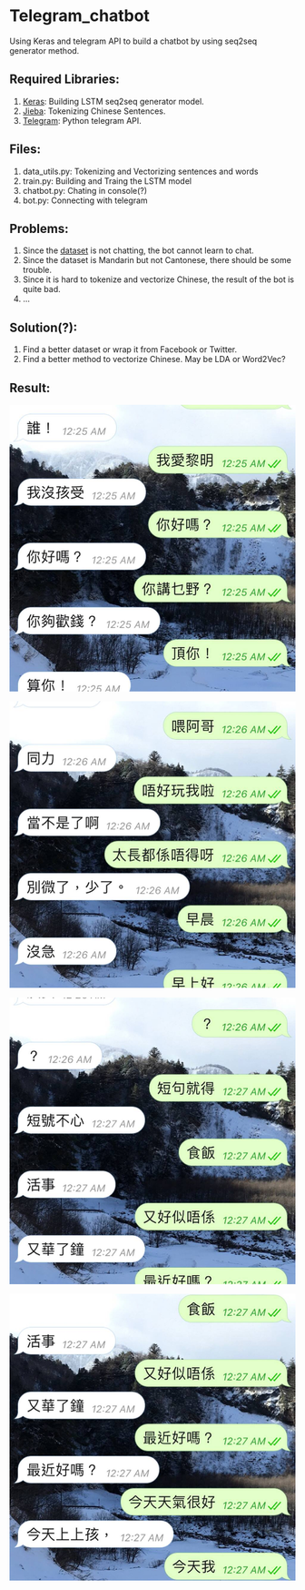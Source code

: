 # Telegram_chatbot
Using Keras and telegram API to build a chatbot by using seq2seq generator method. </br>
## Required Libraries:
1.  [Keras](https://keras.io): Building LSTM seq2seq generator model.
2.  [Jieba](https://github.com/fxsjy/jieba): Tokenizing Chinese Sentences.
3.  [Telegram](https://github.com/python-telegram-bot/python-telegram-bot): Python telegram API.
## Files:
1.  data_utils.py: Tokenizing and Vectorizing sentences and words
2.  train.py: Building and Traing the LSTM model
3.  chatbot.py: Chating in console(?)
4.  bot.py: Connecting with telegram
## Problems:
1.  Since the [dataset](https://inclass.kaggle.com/rtatman/the-national-university-of-singapore-sms-corpus/version/1) is not chatting, the bot cannot learn to chat.
2.  Since the dataset is Mandarin but not Cantonese, there should be some trouble.
3.  Since it is hard to tokenize and vectorize Chinese, the result of the bot is quite bad.
4.  ...
## Solution(?):
1.  Find a better dataset or wrap it from Facebook or Twitter.
2.  Find a better method to vectorize Chinese. May be LDA or Word2Vec?
## Result:

![Sample 1.](https://github.com/p768lwy3/Telegram_chatbot/blob/master/pic/23244278_1655902084480773_7548481696032972095_n.jpg)

![Sample 2.](https://github.com/p768lwy3/Telegram_chatbot/blob/master/pic/23319335_1655902041147444_591198137054595988_n.jpg)

![Sample 3.](https://github.com/p768lwy3/Telegram_chatbot/blob/master/pic/23376484_1655901937814121_878269907131833199_n.jpg)

![Sample 4.](https://github.com/p768lwy3/Telegram_chatbot/blob/master/pic/23380080_1655901867814128_8799978012659069703_n.jpg)
